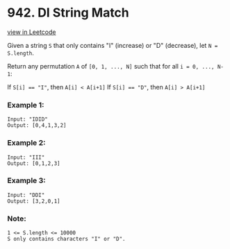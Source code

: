 # 942. DI String Match
[view in Leetcode](https://leetcode.com/problems/di-string-match/)

Given a string ```S``` that only contains "I" (increase) or "D" (decrease), let ```N = S.length```.

Return any permutation ```A``` of ```[0, 1, ..., N]``` such that for all ```i = 0, ..., N-1```:

If ```S[i] == "I"```, then ```A[i] < A[i+1]```
If ```S[i] == "D"```, then ```A[i] > A[i+1]```
 

### Example 1:
    Input: "IDID"
    Output: [0,4,1,3,2]

### Example 2:
    Input: "III"
    Output: [0,1,2,3]
### Example 3:
    Input: "DDI"
    Output: [3,2,0,1]
### Note:
    1 <= S.length <= 10000
    S only contains characters "I" or "D".
